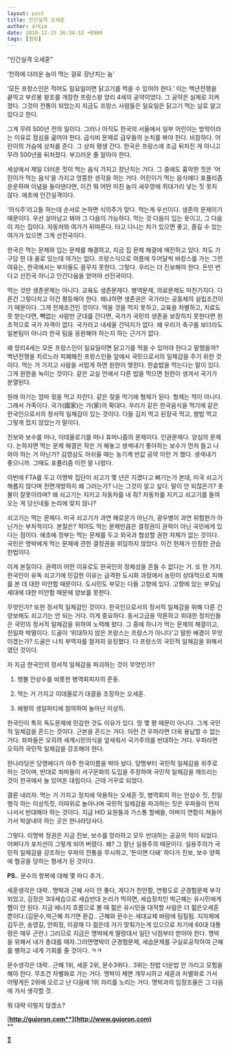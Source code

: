 ```yaml
---
layout: post
title: 인간실격 오세훈
author: drkim
date: 2010-12-15 16:34:53 +0900
tags: [컬럼]
---
```


  


  


  “인간실격 오세훈”



  ‘천하에 더러운 놈이 먹는 걸로 장난치는 놈’



  


  ‘모든 프랑스인은 적어도 일요일이면 닭고기를 먹을 수 있어야 한다.’ 이는 백년전쟁을 끝막고 부르봉 왕조를 개창한 프랑스왕 앙리 4세의 공약이었다. 그 공약은 실제로 지켜졌다. 그것이 전통이 되었는지 지금도 프랑스 사람들은 일요일은 닭고기 먹는 날로 알고 있다고 한다.



  


  그게 무려 500년 전의 일이다. 그러나 아직도 한국의 서울에서 일부 어린이는 방학이라는 이유로 점심을 굶어야 한다. 급식비 문제로 급우들의 눈치를 봐야 한다. 비참하다. 어린이의 가슴에 상처를 준다. 그 상처 평생 간다. 한국은 프랑스에 조금 뒤처진 게 아니고 무려 500년을 뒤처졌다. 부끄러운 줄 알아야 한다.



  


  세상에서 제일 더러운 짓이 먹는 음식 가지고 장난치는 거다. 그 중에도 흉악한 짓은 ‘어린이가 먹는 음식’을 가지고 엉뚱한 생각을 하는 거다. 어린이가 먹는 음식에다 포퓰리즘 운운하며 이념을 들이댄다면, 이건 뭐 어떤 미친 놈이 새우깡에 쥐대가리 넣는 짓 못지 않다. 애초에 인간실격이다.



  


  ‘의식주’라고들 하는데 순서로 논하면 식의주가 맞다. 먹는게 우선이다. 생존의 문제이기 때문이다. 우선 살아남고 봐야 그 다음이 가능하다. 먹는 것 다음이 입는 옷이고, 그 다음이 자는 집이다. 자동차와 여가가 뒤따른다. 타고 다니는 차가 있으면 좋고, 즐길 수 있는 여가가 있으면 그게 선진국이다.



  


  한국은 먹는 문제와 입는 문제를 해결하고, 지금 집 문제 해결에 매진하고 있다. 차도 가구당 한 대 꼴로 있는데 여가는 없다. 프랑스식으로 여름에 두어달씩 바캉스를 가는 그런 여유는, 한국에서는 부자들도 꿈꾸지 못한다. 그렇다. 우리는 더 진보해야 한다. 돈만 번다고 선진국 아니고 인간다움을 얻어야 선진국이다.



  


  먹는 것만 생존문제는 아니다. 교육도 생존문제다. 병역문제, 의료문제도 마찬가지다. 다른건 그렇다치고 이건 평등해야 한다. 왜냐하면 생존권은 국가라는 공동체의 설립조건이기 때문이다. 그게 전제조건인 것이다. 먹을 것을 먹지 못하고, 교육을 차별하고, 치료도 못 받는다면, 빽없는 사람만 군대를 간다면, 국가가 국민의 생존을 보장하지 못한다면 원초적으로 국가 자격이 없다. 국가라고 내세울 건덕지가 없다. 왜 우리가 축구를 보더라도 일본팀이 아니라 한국 팀을 응원해야 하는지 하는 근거가 없다.



  


  왜 앙리4세는 모든 프랑스인이 일요일이면 닭고기를 먹을 수 있어야 한다고 말했을까? 백년전쟁을 치르느라 피폐해진 프랑스인들 앞에서 국민으로서의 일체감을 주기 위한 것이다. 먹는 거 가지고 사람을 서럽게 하면 원한이 맺힌다. 한솥밥을 먹는다는 말이 있다. 그게 원한을 녹이는 것이다. 같은 교실 안에서 다른 밥을 먹으면 원한이 생겨서 국가가 분열된다.



  


  원래 아기는 엄마 젖을 먹고 자란다. 같은 젖을 먹기에 형제가 된다. 형제는 적이 아니다. 그래서 가족이다. 국가(國家)는 가(家)의 확대다. 우리가 같은 한국음식을 먹기에 같은 한국인으로서의 정서적 일체감이 있는 것이다. 다들 김치 먹고 된장국 먹고, 쌀밥 먹고 그렇게 컸지 않았는가 말이다.



  


  진보와 보수를 떠나, 이데올로기를 떠나 휴머니즘의 문제이다. 인권문제다. 양심의 문제다. 논하자면 먹는 문제 해결은 작은 거 해놓고 생색내기 좋아하는 보수가 먼저 들고 나와야 하는 거 아닌가? 김영삼도 아쉬울 때는 농기계 반값 공약 이런 거 했다. 생색내기 좋으니까. 그때도 포퓰리즘 이런 말 나왔다.



  


  이번에 FTA를 두고 이명박 집단이 쇠고기 몇 년은 지켰다고 뻐기는가 본데, 미국 쇠고기 해롭지 않다며 전면개방하지 왜 그러는가? 나는 그것이 알고 싶다. 말이 안 되잖은가? 촛불이 잘못이라며? 왜 쇠고기는 지키고 자동차를 내 줘? 자동차를 지키고 쇠고기를 들여오는 게 당신네들 논리에 맞지 않나?



  


  쇠고기는 먹는 문제다. 미국 쇠고기가 과연 해로운가 아닌가, 광우병이 과연 위험한가 아닌가는 부차적이다. 본질은? 적어도 먹는 문제만큼은 결정권이 권력이 아닌 국민에게 있다는 점이다. 애초에 정부는 먹는 문제를 두고 외국과 협상할 권한 자체가 없는 것이다. 국민은 명박에게 먹는 문제에 관한 결정권을 위임하지 않았다. 이건 헌재가 인정한 관습헌법이다.



  


  이게 본질이다. 권력이 어떤 이유로도 한국인의 정체성을 흔들 수 없다는 거. 또 한 가지. 한국인이 유독 쇠고기에 민감한 이유는 급격한 도시화 과정에서 농민이 상대적으로 피해를 본 데 대한 미안함 때문이다. 도시민도 부모는 다들 고향에 있다. 고향에 있는 부모님 세대에 대한 미안함 때문에 양보를 못한다.



  


  무엇인가? 또한 정서적 일체감인 것이다. 한국인으로서의 정서적 일체감을 위해 다른 건 양보해도 쇠고기는 안 되는 거다. 이게 중요하다. 동서고금을 막론하고 위대한 정치인들은 국민의 정서적 일체감을 위하여 노력해 왔다. 그 중에 하나가 먹는 문제의 해결이고, 친일파 박멸이다. 드골이 ‘위대하지 않은 프랑스는 프랑스가 아니다’고 말한 배경이 무엇이겠는가? 드골은 나치 부역자를 철저히 응징했다. 다 프랑스의 국민적 일체감을 위해서였던 것이다.



  


  자 지금 한국인의 정서적 일체감을 파괴하는 것이 무엇인가?



  


  1) 행불 안상수를 비롯한 병역회피자의 준동.



  2) 먹는 거 가지고 이데올로기 대결을 조장하는 오세훈.



  2) 왜왕의 생일파티에 참여하여 놀아난 이상득.



  


  한국인이 특히 독도문제에 민감한 것도 이유가 있다. 땅 몇 평 때문이 아니다. 그게 국민적 일체감을 흔드는 것이다. 근본을 흔드는 거다. 이런 건 우파라면 더욱 용납할 수 없는 거다. 좌파들은 오히려 세계시민의식을 앞세워서 국가주의를 반대하는 거다. 우파라면 오히려 국민적 일체감을 강조해야 한다.



  


  한나라당은 당명에다가 아주 한국이름을 박아 놨다. 당명부터 국민적 일체감을 위주로 하는 것이며, 반대로 좌파들이 서구문화의 도입을 주장하여 국민적 일체감을 깨뜨리는 것이 한국에서 늘 있어온 대립이다. 근데 거꾸로 되었다.



  


  결론 내리자. 먹는 거 가지고 정치에 악용하는 오세훈 짓, 병역회피 하는 안상수 짓, 친일행각 하는 이상득짓, 이따위로 놀아나며 국민적 일체감을 파괴하는 짓은 우파들이 먼저 나서서 반대해야 하는 것이다. 지금 HID 요원들과 가스통 할배들, 어버이 연합이 쳐들어가서 박살내야 하는 곳은 한나라당사다.



  


  그렇다. 이명박 정권은 지금 진보, 보수를 망라하고 모두 반대하는 공공의 적이 되었다. 어쩌다가 포지션이 그렇게 되어 버렸다. 왜? 그 잘난 실용주의 때문이다. 실용주의가 국민적 일체감을 강조하는 우파의 전통을 무시하고, ‘돈이면 다돼’ 하다가 진보, 보수 양쪽에 협공을 당하는 형세가 된 것이다.



  









**PS.**. 문수의 항복에 대해 몇 마디 추가.. 

  
세훈생각은 대략.. 명박과 근혜 사이 안 좋다, 게다가 천안함, 연평도로 군경험문제 부각되었고, 김정은 3대세습으로 세습반대 논리가 먹히면, 세습정치인 박근혜는 유시민에게 쨉이 안 된다. 지금 에너지 흐름으로 볼 때 젊은 유시민을 대적할 사람은 더 젊은오세훈뿐이다.(김문수,박근혜 차기면 환갑.. 근혜와 문수는 세대교체 바람에 팀킬됨. 지자체에 김두관, 송영길, 안희정, 이광재 다 젊은데 거기 맞춰가는게 있으므로 차기에 60대 대통령은 매우 곤란.) 그러므로 지금은 명박에게 딸랑대서 일단 낙점부터 받아야 한다. 명박을 위해서 내가 총대를 매자.그러면명박이 군경험문제, 세습문제를 구실로공작하여 근혜를 팽하고 내게 기회를 줄 것이다. ㅋㅋ

  
문수생각은 대략.. 근혜 1위, 세훈 2위, 문수3위다.. 3위는 찬밥 더운밥 안 가리고 모험을 해야 한다. 무조건 차별화로 가는 거다. 명박이 체면 개무시하고 세훈과 차별화로 가서 어떻게든 2위에 오르고 난 다음에 1위 자리를 노리는 거다. 명박과의 입장조율은 그 다음에 가서 생각할 것.

  
뭐 대략 이렇지 않겠소?  




[**http://gujoron.com**](http://www.gujoron.com)**  
** 

**∑**
